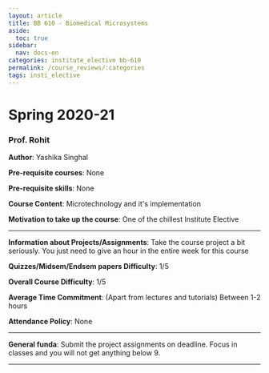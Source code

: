 ```yaml
---
layout: article
title: BB 610 - Biomedical Microsystems
aside:
  toc: true
sidebar:
  nav: docs-en
categories: institute_elective bb-610
permalink: /course_reviews/:categories
tags: insti_elective
---
```


# Spring 2020-21
### Prof. Rohit
**Author**: Yashika Singhal

**Pre-requisite courses**: None

**Pre-requisite skills**: None

**Course Content**: Microtechnology and it's implementation

**Motivation to take up the course**: One of the chillest Institute Elective

---

**Information about Projects/Assignments**: Take the course project a bit seriously. You just need to give an hour in the entire week for this course

**Quizzes/Midsem/Endsem papers Difficulty**: 1/5

**Overall Course Difficulty**: 1/5

**Average Time Commitment**:
(Apart from lectures and tutorials)
Between 1-2 hours

**Attendance Policy**: None

---

**General funda**: Submit the project assignments on deadline. Focus in classes and you will not get anything below 9.

---
